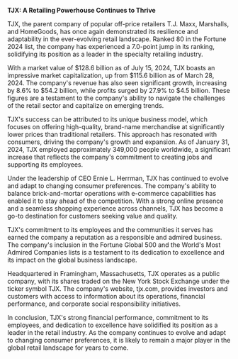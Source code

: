 **TJX: A Retailing Powerhouse Continues to Thrive**

TJX, the parent company of popular off-price retailers T.J. Maxx, Marshalls, and HomeGoods, has once again demonstrated its resilience and adaptability in the ever-evolving retail landscape. Ranked 80 in the Fortune 2024 list, the company has experienced a 7.0-point jump in its ranking, solidifying its position as a leader in the specialty retailing industry.

With a market value of $128.6 billion as of July 15, 2024, TJX boasts an impressive market capitalization, up from $115.6 billion as of March 28, 2024. The company's revenue has also seen significant growth, increasing by 8.6% to $54.2 billion, while profits surged by 27.9% to $4.5 billion. These figures are a testament to the company's ability to navigate the challenges of the retail sector and capitalize on emerging trends.

TJX's success can be attributed to its unique business model, which focuses on offering high-quality, brand-name merchandise at significantly lower prices than traditional retailers. This approach has resonated with consumers, driving the company's growth and expansion. As of January 31, 2024, TJX employed approximately 349,000 people worldwide, a significant increase that reflects the company's commitment to creating jobs and supporting its employees.

Under the leadership of CEO Ernie L. Herrman, TJX has continued to evolve and adapt to changing consumer preferences. The company's ability to balance brick-and-mortar operations with e-commerce capabilities has enabled it to stay ahead of the competition. With a strong online presence and a seamless shopping experience across channels, TJX has become a go-to destination for customers seeking value and quality.

TJX's commitment to its employees and the communities it serves has earned the company a reputation as a responsible and admired business. The company's inclusion in the Fortune Global 500 and the World's Most Admired Companies lists is a testament to its dedication to excellence and its impact on the global business landscape.

Headquartered in Framingham, Massachusetts, TJX operates as a public company, with its shares traded on the New York Stock Exchange under the ticker symbol TJX. The company's website, tjx.com, provides investors and customers with access to information about its operations, financial performance, and corporate social responsibility initiatives.

In conclusion, TJX's strong financial performance, commitment to its employees, and dedication to excellence have solidified its position as a leader in the retail industry. As the company continues to evolve and adapt to changing consumer preferences, it is likely to remain a major player in the global retail landscape for years to come.